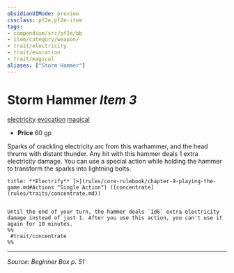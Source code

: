```yaml
---
obsidianUIMode: preview
cssclass: pf2e,pf2e-item
tags:
- compendium/src/pf2e/bb
- item/category/weapon/
- trait/electricity
- trait/evocation
- trait/magical
aliases: ["Storm Hammer"]
---
```

# Storm Hammer *Item 3*  
[electricity](rules/traits/electricity.md "Electricity Energy & Element Trait")  [evocation](rules/traits/evocation.md "Evocation School Trait")  [magical](rules/traits/magical.md "Magical Item Trait")  

- **Price** 60 gp

Sparks of crackling electricity arc from this warhammer, and the head thrums with distant thunder. Any hit with this hammer deals 1 extra electricity damage. You can use a special action while holding the hammer to transform the sparks into lightning bolts.

```ad-embed-ability
title: **Electrify** [>](rules/core-rulebook/chapter-9-playing-the-game.md#Actions "Single Action") ([concentrate](rules/traits/concentrate.md))


Until the end of your turn, the hammer deals `1d6` extra electricity damage instead of just 1. After you use this action, you can't use it again for 10 minutes.  
%%
 #trait/concentrate 
%%
```


---
*Source: Beginner Box p. 51*
